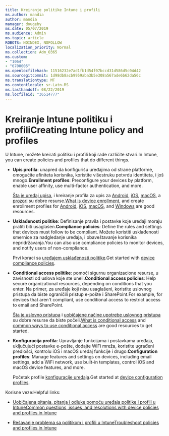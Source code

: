 ```yaml
---
title: Kreiranje politike Intune i profili
ms.author: mandia
author: mandia
manager: dougeby
ms.date: 05/07/2019
ms.audience: Admin
ms.topic: article
ROBOTS: NOINDEX, NOFOLLOW
localization_priority: Normal
ms.collection: Adm_O365
ms.custom:
- "1064"
- "6700005"
ms.openlocfilehash: 11516232e7ad1fb1d54f07bccd31d586d5c04d42
ms.sourcegitcommit: 1d98db8acb9959aba3b5e308a567ade6b62da56c
ms.translationtype: MT
ms.contentlocale: sr-Latn-RS
ms.lasthandoff: 08/22/2019
ms.locfileid: "36514777"
---
```

# <a name="creating-intune-policy-and-profiles"></a><span data-ttu-id="d2c3e-102">Kreiranje Intune politiku i profili</span><span class="sxs-lookup"><span data-stu-id="d2c3e-102">Creating Intune policy and profiles</span></span>

<span data-ttu-id="d2c3e-103">U Intune, možete kreirati politiku i profili koji rade različite stvari.</span><span class="sxs-lookup"><span data-stu-id="d2c3e-103">In Intune, you can create policies and profiles that do different things.</span></span>

- <span data-ttu-id="d2c3e-104">**Upis profila**: unapred da konfigurišu uređajima od strane platforme, omogućite afiniteta korisnika, koristite višestruku potvrdu identiteta, i još mnogo.</span><span class="sxs-lookup"><span data-stu-id="d2c3e-104">**Enrollment profiles**: Preconfigure your devices by platform, enable user affinity, use multi-factor authentication, and more.</span></span>

  <span data-ttu-id="d2c3e-105">[Šta je uređaj upisa](https://docs.microsoft.com/intune/device-enrollment), i kreiranje profila za upis za [Android](https://docs.microsoft.com/intune/android-enroll), [iOS](https://docs.microsoft.com/intune/ios-enroll), [macOS](https://docs.microsoft.com/intune/macos-enroll), a [prozori](https://docs.microsoft.com/intune/windows-enrollment-methods) su dobre resurse.</span><span class="sxs-lookup"><span data-stu-id="d2c3e-105">[What is device enrollment](https://docs.microsoft.com/intune/device-enrollment), and create enrollment profiles for [Android](https://docs.microsoft.com/intune/android-enroll), [iOS](https://docs.microsoft.com/intune/ios-enroll), [macOS](https://docs.microsoft.com/intune/macos-enroll), and [Windows](https://docs.microsoft.com/intune/windows-enrollment-methods) are good resources.</span></span>

- <span data-ttu-id="d2c3e-106">**Usklađenosti politike**: Definisanje pravila i postavke koje uređaji moraju pratiti biti usaglašen.</span><span class="sxs-lookup"><span data-stu-id="d2c3e-106">**Compliance policies**: Define the rules and settings that devices must follow to be compliant.</span></span> <span data-ttu-id="d2c3e-107">Možete koristiti usklađenosti smernice za nadgledanje uređaja, i obaveštavanje korisnika nepridržavanja.</span><span class="sxs-lookup"><span data-stu-id="d2c3e-107">You can also use compliance policies to monitor devices, and notify users of non-compliance.</span></span>

  <span data-ttu-id="d2c3e-108">Prvi koraci sa [uređajem usklađenosti politike](https://docs.microsoft.com/intune/device-compliance-get-started).</span><span class="sxs-lookup"><span data-stu-id="d2c3e-108">Get started with [device compliance policies](https://docs.microsoft.com/intune/device-compliance-get-started).</span></span>
- <span data-ttu-id="d2c3e-109">**Conditional access politike**: pomoći sigurnu organizacione resurse, u zavisnosti od uslova koje ste uneli.</span><span class="sxs-lookup"><span data-stu-id="d2c3e-109">**Conditional access policies**: Help secure organizational resources, depending on conditions that you enter.</span></span> <span data-ttu-id="d2c3e-110">Na primer, za uređaje koji nisu usaglašeni, koristite uslovnog pristupa da biste ograničili pristup e-pošte i SharePoint.</span><span class="sxs-lookup"><span data-stu-id="d2c3e-110">For example, for devices that aren't compliant, use conditional access to restrict access to email and SharePoint.</span></span>

  <span data-ttu-id="d2c3e-111">[Šta je uslovno pristupa](https://docs.microsoft.com/intune/conditional-access) i [uobičajene načine upotrebe uslovnog pristupa](https://docs.microsoft.com/intune/conditional-access-intune-common-ways-use) su dobre resurse da biste počeli.</span><span class="sxs-lookup"><span data-stu-id="d2c3e-111">[What is conditional access](https://docs.microsoft.com/intune/conditional-access) and [common ways to use conditional access](https://docs.microsoft.com/intune/conditional-access-intune-common-ways-use) are good resources to get started.</span></span>

- <span data-ttu-id="d2c3e-112">**Konfiguracija profila**: Upravljanje funkcijama i postavkama uređaja, uključujući postavke e-pošte, dodajte WiFi mreža, koristite ugrađeni predlošci, kontrolu iOS i macOS uređaj funkcije i drugo.</span><span class="sxs-lookup"><span data-stu-id="d2c3e-112">**Configuration profiles**: Manage features and settings on devices, including email settings, add a WiFi network, use built-in templates, control iOS and macOS device features, and more.</span></span>

  <span data-ttu-id="d2c3e-113">Početak profile [konfiguracije uređaja](https://docs.microsoft.com/intune/device-profiles).</span><span class="sxs-lookup"><span data-stu-id="d2c3e-113">Get started at [device configuration profiles](https://docs.microsoft.com/intune/device-profiles).</span></span>

<span data-ttu-id="d2c3e-114">Korisne veze:</span><span class="sxs-lookup"><span data-stu-id="d2c3e-114">Helpful links:</span></span>

- [<span data-ttu-id="d2c3e-115">Uobičajena pitanja, pitanja i odluke pomoću uređaja politike i profili u Intune</span><span class="sxs-lookup"><span data-stu-id="d2c3e-115">Common questions, issues, and resolutions with device policies and profiles in Intune</span></span>](https://docs.microsoft.com/intune/device-profile-troubleshoot)

- [<span data-ttu-id="d2c3e-116">Rešavanje problema sa politikom i profili u Intune</span><span class="sxs-lookup"><span data-stu-id="d2c3e-116">Troubleshoot policies and profiles in Intune</span></span>](https://docs.microsoft.com/intune/troubleshoot-policies-in-microsoft-intune)
